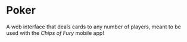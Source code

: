 # Poker
A web interface that deals cards to any number of players, meant to be used with the _Chips of Fury_ mobile app!
